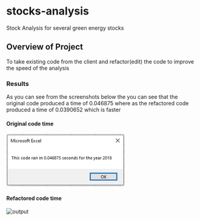 # stocks-analysis
Stock Analysis for several green energy stocks
## Overview of Project
To take existing code from the client and refactor(edit) the code to improve the speed of the analysis
### Results
As you can see from the screenshots below the you can see that the original code produced a time of 0.046875 where as the refactored code produced a time of 0.0390652 which is faster
#### Original code time
![output](Resources/VBA_Challenge_2018_Original.PNG)
#### Refactored code time
![output](Resources/VBA_Challenge_2018_.PNG)
